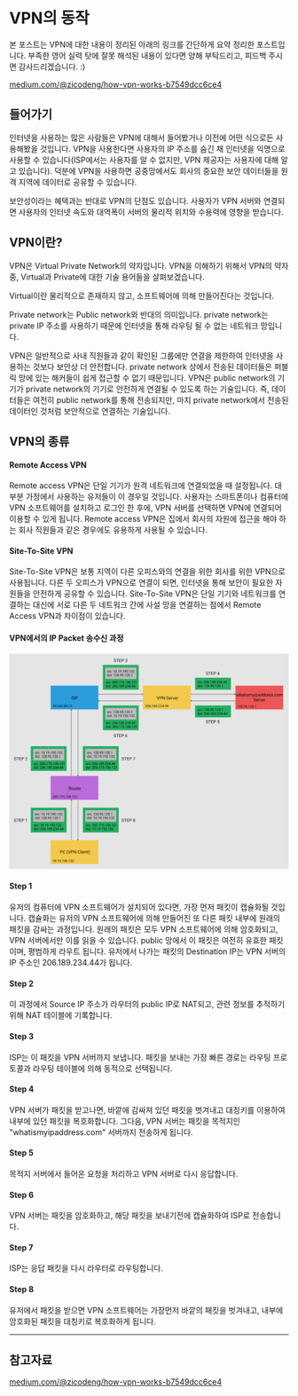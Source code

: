 # VPN의 동작

 본 포스트는 VPN에 대한 내용이 정리된 아래의 링크를 간단하게 요약 정리한 포스트입니다. 부족한 영어 실력 탓에 잘못 해석된 내용이 있다면 양해 부탁드리고, 피드백 주시면 감사드리겠습니다. :)

[medium.com/@zicodeng/how-vpn-works-b7549dcc6ce4](https://medium.com/@zicodeng/how-vpn-works-b7549dcc6ce4)

## 들어가기

 인터넷을 사용하는 많은 사람들은 VPN에 대해서 들어봤거나 이전에 어떤 식으로든 사용해봤을 것입니다. VPN을 사용한다면 사용자의 IP 주소를 숨긴 채 인터넷을 익명으로 사용할 수 있습니다(ISP에서는 사용자를 알 수 없지만, VPN 제공자는 사용자에 대해 알고 있습니다). 덕분에 VPN을 사용하면 공중망에서도 회사의 중요한 보안 데이터들을 원격 지역에 데이터로 공유할 수 있습니다.

 보안성이라는 혜택과는 반대로 VPN의 단점도 있습니다. 사용자가 VPN 서버와 연결되면 사용자의 인터넷 속도와 대역폭이 서버의 물리적 위치와 수용력에 영향을 받습니다.

## VPN이란?

 VPN은 Virtual Private Network의 약자입니다. VPN을 이해하기 위해서 VPN의 약자 중, Virtual과 Private에 대한 기술 용어들을 살펴보겠습니다.

 Virtual이란 물리적으로 존재하지 않고, 소프트웨어에 의해 만들어진다는 것입니다.

 Private network는 Public network와 반대의 의미입니다. private network는 private IP 주소를 사용하기 때문에 인터넷을 통해 라우팅 될 수 없는 네트워크 망입니다.

 VPN은 일반적으로 사내 직원들과 같이 확인된 그룹에만 연결을 제한하여 인터넷을 사용하는 것보다 보안상 더 안전합니다. private network 상에서 전송된 데이터들은 퍼블릭 망에 있는 해커들이 쉽게 접근할 수 없기 때문입니다. VPN은 public network의 기기가 private network의 기기로 안전하게 연결될 수 있도록 하는 기술입니다. 즉, 데이터들은 여전히 public network를 통해 전송되지만, 마치 private network에서 전송된 데이터인 것처럼 보안적으로 연결하는 기술입니다.

## VPN의 종류

#### Remote Access VPN

 Remote access VPN은 단일 기기가 원격 네트워크에 연결되었을 때 설정됩니다. 대부분 가정에서 사용하는 유저들이 이 경우일 것입니다. 사용자는 스마트폰이나 컴퓨터에 VPN 소프트웨어를 설치하고 로그인 한 후에, VPN 서버를 선택하면 VPN에 연결되어 이용할 수 있게 됩니다. Remote access VPN은 집에서 회사의 자원에 접근을 해야 하는 회사 직원들과 같은 경우에도 유용하게 사용될 수 있습니다.

#### Site-To-Site VPN

 Site-To-Site VPN은 보통 지역이 다른 오피스와의 연결을 위한 회사를 위한 VPN으로 사용됩니다. 다른 두 오피스가 VPN으로 연결이 되면, 인터넷을 통해 보안이 필요한 자원들을 안전하게 공유할 수 있습니다. Site-To-Site VPN은 단일 기기와 네트워크를 연결하는 대신에 서로 다른 두 네트워크 간에 사설 망을 연결하는 점에서 Remote Access VPN과 차이점이 있습니다.

#### VPN에서의 IP Packet 송수신 과정

![VPN Packet Life](./images/vpn_packet_life.png)

#### Step 1

 유저의 컴퓨터에 VPN 소프트웨어가 설치되어 있다면, 가장 먼저 패킷이 캡슐화될 것입니다. 캡슐화는 유저의 VPN 소프트웨어에 의해 만들어진 또 다른 패킷 내부에 원래의 패킷을 감싸는 과정입니다. 원래의 패킷은 모두 VPN 소프트웨어에 의해 암호화되고, VPN 서버에서만 이를 읽을 수 있습니다. public 망에서 이 패킷은 여전히 유효한 패킷이며, 평범하게 라우트 됩니다. 유저에서 나가는 패킷의 Destination IP는 VPN 서버의 IP 주소인 206.189.234.44가 됩니다.

#### Step 2

 이 과정에서 Source IP 주소가 라우터의 public IP로 NAT되고, 관련 정보를 추적하기 위해 NAT 테이블에 기록합니다.

#### Step 3

 ISP는 이 패킷을 VPN 서버까지 보냅니다. 패킷을 보내는 가장 빠른 경로는 라우팅 프로토콜과 라우팅 테이블에 의해 동적으로 선택됩니다.

#### Step 4

 VPN 서버가 패킷을 받고나면, 바깥에 감싸져 있던 패킷을 벗겨내고 대칭키를 이용하여 내부에 있던 패킷을 복호화합니다. 그다음, VPN 서버는 패킷을 목적지인 "whatismyipaddress.com" 서버까지 전송하게 됩니다.

#### Step 5

 목적지 서버에서 들어온 요청을 처리하고  VPN 서버로 다시 응답합니다.

#### Step 6

 VPN 서버는 패킷을 암호화하고, 해당 패킷을 보내기전에 캡슐화하여 ISP로 전송합니다.

#### Step 7

 ISP는 응답 패킷을 다시 라우터로 라우팅합니다.

#### Step 8

 유저에서 패킷을 받으면 VPN 소프트웨어는 가장먼저 바깥의 패킷을 벗겨내고, 내부에 암호화된 패킷을 대칭키로 복호화하게 됩니다.

---

## 참고자료

[medium.com/@zicodeng/how-vpn-works-b7549dcc6ce4](https://medium.com/@zicodeng/how-vpn-works-b7549dcc6ce4)
